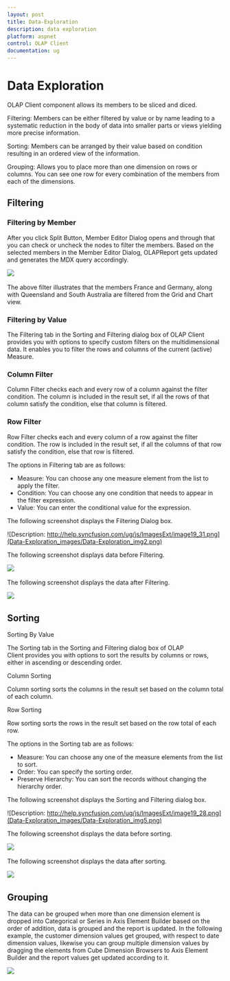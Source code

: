 ```yaml
---
layout: post
title: Data-Exploration
description: data exploration
platform: aspnet
control: OLAP Client
documentation: ug
---
```


# Data Exploration

OLAP Client component allows its members to be sliced and diced. 

Filtering: Members can be either filtered by value or by name leading to a systematic reduction in the body of data into smaller parts or views yielding more precise information.

Sorting: Members can be arranged by their value based on condition resulting in an ordered view of the information. 

Grouping: Allows you to place more than one dimension on rows or columns. You can see one row for every combination of the members from each of the dimensions. 

## Filtering 

### Filtering by Member

After you click Split Button, Member Editor Dialog opens and through that you can check or uncheck the nodes to filter the members. Based on the selected members in the Member Editor Dialog, OLAPReport gets updated and generates the MDX query accordingly.  



![](Data-Exploration_images/Data-Exploration_img1.png) 



The above filter illustrates that the members France and Germany, along with Queensland and South Australia are filtered from the Grid and Chart view.  

### Filtering by Value

The Filtering tab in the Sorting and Filtering dialog box of OLAP Client provides you with options to specify custom filters on the multidimensional data. It enables you to filter the rows and columns of the current (active) Measure. 

### Column Filter

Column Filter checks each and every row of a column against the filter condition. The column is included in the result set, if all the rows of that column satisfy the condition, else that column is filtered.

### Row Filter

Row Filter checks each and every column of a row against the filter condition. The row is included in the result set, if all the columns of that row satisfy the condition, else that row is filtered.

The options in Filtering tab are as follows:

* Measure: You can choose any one measure element from the list to apply the filter.
* Condition: You can choose any one condition that needs to appear in the filter expression.
* Value: You can enter the conditional value for the expression.















The following screenshot displays the Filtering Dialog box.



![Description: http://help.syncfusion.com/ug/js/ImagesExt/image19_31.png](Data-Exploration_images/Data-Exploration_img2.png) 



The following screenshot displays data before Filtering.

![](Data-Exploration_images/Data-Exploration_img3.png) 



The following screenshot displays the data after Filtering.



![](Data-Exploration_images/Data-Exploration_img4.png) 



## Sorting

Sorting By Value

The Sorting tab in the Sorting and Filtering dialog box of OLAP Client provides you with options to sort the results by columns or rows, either in ascending or descending order.

Column Sorting

Column sorting sorts the columns in the result set based on the column total of each column.

Row Sorting

Row sorting sorts the rows in the result set based on the row total of each row.

The options in the Sorting tab are as follows: 

* Measure: You can choose any one of the measure elements from the list to sort.
* Order: You can specify the sorting order.
* Preserve Hierarchy: You can sort the records without changing the hierarchy order.







The following screenshot displays the Sorting and Filtering dialog box.



![Description: http://help.syncfusion.com/ug/js/ImagesExt/image19_28.png](Data-Exploration_images/Data-Exploration_img5.png) 







































The following screenshot displays the data before sorting.

 ![](Data-Exploration_images/Data-Exploration_img6.png) 

































The following screenshot displays the data after sorting.

![](Data-Exploration_images/Data-Exploration_img7.png) 



## Grouping

The data can be grouped when more than one dimension element is dropped into Categorical or Series in Axis Element Builder based on the order of addition, data is grouped and the report is updated. In the following example, the customer dimension values get grouped, with respect to date dimension values, likewise you can group multiple dimension values by dragging the elements from Cube Dimension Browsers to Axis Element Builder and the report values get updated according to it.



![](Data-Exploration_images/Data-Exploration_img8.png) 



